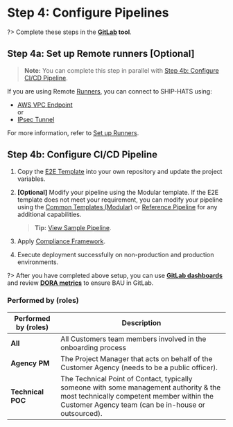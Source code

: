 # Step 4: Configure Pipelines

?> Complete these steps in the **[GitLab](https://sgts.gitlab-dedicated.com/) tool**.


## Step 4a: Set up Remote runners [Optional]

> **Note:** You can complete this step in parallel with [Step 4b: Configure CI/CD Pipeline](#step-4b-configure-cicd-pipeline).

If you are using Remote [Runners](runners), you can connect to SHIP-HATS using:
- [AWS VPC Endpoint](aws-vpc-endpoint) <br>or 
- [IPsec Tunnel](ipsec-tunnel)


For more information, refer to [Set up Runners](gitlab-runners).

## Step 4b: Configure CI/CD Pipeline

1. Copy the [E2E Template](https://docs.developer.tech.gov.sg/docs/ship-hats-getting-started/pipeline-templates?id=e2e-templates) into your own repository and update the project variables.
1. **[Optional]** Modify your pipeline using the Modular template. If the E2E template does not meet your requirement, you can modify your pipeline using the [Common Templates (Modular)](https://docs.developer.tech.gov.sg/docs/ship-hats-getting-started/pipeline-templates?id=common-templates) or [Reference Pipeline](https://docs.developer.tech.gov.sg/docs/ship-hats-getting-started/pipeline-templates?id=reference-pipelines) for any additional capabilities. 
    
    >**Tip:** [View Sample Pipeline](https://docs.developer.tech.gov.sg/docs/ship-hats-getting-started/sample-pipeline).
    
1. Apply [Compliance Framework](compliance-framework).	
1. Execute deployment successfully on non-production and production environments.


?> After you have completed above setup, you can use **[GitLab dashboards](dashboards)** and review **[DORA metrics](dashboards)** to ensure BAU in GitLab.


### Performed by (roles)

|Performed by (roles)| Description|  
|---|---|
**All** |All Customers team members involved in the onboarding process
**Agency PM**| The Project Manager that acts on behalf of the Customer Agency (needs to be a public officer).
**Technical POC** |The Technical Point of Contact, typically someone with some management authority & the most technically competent member within the Customer Agency team (can be in-house or outsourced).

<!--
|Activity|Description|Performed by|GovTech Supporting Guide|  
|---|---|---|---|
|Set up Remote runners [Optional]<br><br>**Note:** You can complete this step in parallel with Configure CI Pipeline|If you are using Remote runners, you can connect to SHIP-HATS using:<br><br> **AWS VPC Endpoint** <br><br>or<br><br> **IPsec Tunnel**|Technical POC|[Runners](runners)<br><br>[Set up Runners](gitlab-runners)<br><br>[AWS VPC Endpoint](aws-vpc-endpoint)<br><br>or <br><br>[IPsec Tunnel](ipsec-tunnel)
|Configure CI pipeline|1. Copy the E2E template into your own repository and update the project variables|Technical POC|[E2E Templates](pipeline-templates)
||2. Modify your pipeline using the Modular template [Optional]<br><br>This is an optional step. If the E2E template does not meet your requirement, you can modify your pipeline using the Modular templates for any additional capabilities.|Technical POC|[Common Templates (Modular)](pipeline-templates)
||3. Apply Compliance Framework|Technical POC|[Compliance Framework](compliance-framework)
|Configure CD pipeline <br>(non-production & production)| Execute deployment successfully on non-production and production|Technical POC|[E2E Templates](pipeline-templates)
-->